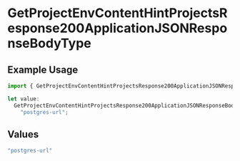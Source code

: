 # GetProjectEnvContentHintProjectsResponse200ApplicationJSONResponseBodyType

## Example Usage

```typescript
import { GetProjectEnvContentHintProjectsResponse200ApplicationJSONResponseBodyType } from "@vercel/sdk/models/operations/getprojectenv.js";

let value:
  GetProjectEnvContentHintProjectsResponse200ApplicationJSONResponseBodyType =
    "postgres-url";
```

## Values

```typescript
"postgres-url"
```